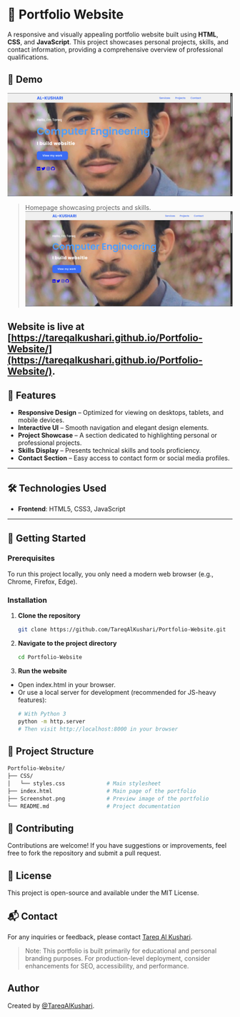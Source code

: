# 📁 Portfolio Website

A responsive and visually appealing portfolio website built using **HTML**, **CSS**, and **JavaScript**. This project showcases personal projects, skills, and contact information, providing a comprehensive overview of professional qualifications.

## 📸 Demo

![Screenshot](https://github.com/TareqAlKushari/Portfolio-Website/raw/main/Screenshot.png)
> Homepage showcasing projects and skills.
![Screenshot](https://github.com/TareqAlKushari/Portfolio-Website/raw/main/Screenshot.png)

Website is live at [https://tareqalkushari.github.io/Portfolio-Website/](https://tareqalkushari.github.io/Portfolio-Website/).
---

## 📌 Features

- **Responsive Design** – Optimized for viewing on desktops, tablets, and mobile devices.
- **Interactive UI** – Smooth navigation and elegant design elements.
- **Project Showcase** – A section dedicated to highlighting personal or professional projects.
- **Skills Display** – Presents technical skills and tools proficiency.
- **Contact Section** – Easy access to contact form or social media profiles.

---

## 🛠️ Technologies Used

- **Frontend**: HTML5, CSS3, JavaScript

---

## 🚀 Getting Started

### Prerequisites

To run this project locally, you only need a modern web browser (e.g., Chrome, Firefox, Edge).

### Installation

1. **Clone the repository**
   ```bash
   git clone https://github.com/TareqAlKushari/Portfolio-Website.git
   ```

2. **Navigate to the project directory**
   ```bash
   cd Portfolio-Website
   ```

3. **Run the website**
  - Open index.html in your browser.
  - Or use a local server for development (recommended for JS-heavy features):
       ```bash
       # With Python 3
       python -m http.server
       # Then visit http://localhost:8000 in your browser
       ```

## 📂 Project Structure
   ```bash
   Portfolio-Website/
   ├── CSS/
   │   └── styles.css             # Main stylesheet
   ├── index.html                 # Main page of the portfolio
   ├── Screenshot.png             # Preview image of the portfolio
   └── README.md                  # Project documentation
   ```

## 🤝 Contributing
Contributions are welcome! If you have suggestions or improvements, feel free to fork the repository and submit a pull request.

## 📄 License
This project is open-source and available under the MIT License.

## 📬 Contact
For any inquiries or feedback, please contact [Tareq Al Kushari](https://github.com/TareqAlKushari).

> Note: This portfolio is built primarily for educational and personal branding purposes. For production-level deployment, consider enhancements for SEO, accessibility, and performance.

## Author
Created by [@TareqAlKushari](https://github.com/TareqAlKushari).
